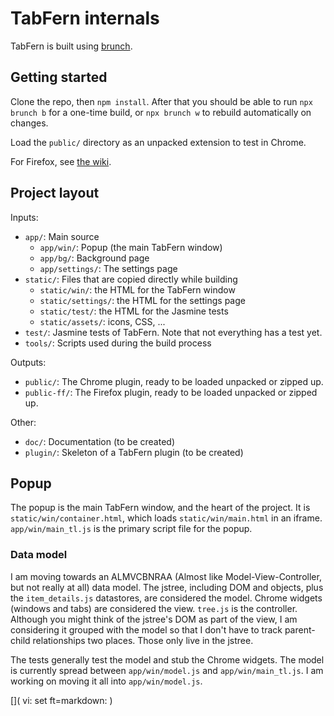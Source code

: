 # TabFern internals

TabFern is built using [brunch](https://brunch.io/).

## Getting started

Clone the repo, then `npm install`.  After that you should be able to
run `npx brunch b` for a one-time build, or `npx brunch w` to rebuild
automatically on changes.

Load the `public/` directory as an unpacked extension to test in Chrome.

For Firefox, see
[the wiki](https://github.com/cxw42/TabFern/wiki/Developing-on-Firefox).

## Project layout

Inputs:

 - `app/`: Main source
   - `app/win/`: Popup (the main TabFern window)
   - `app/bg/`: Background page
   - `app/settings/`: The settings page
 - `static/`: Files that are copied directly while building
   - `static/win/`: the HTML for the TabFern window
   - `static/settings/`: the HTML for the settings page
   - `static/test/`: the HTML for the Jasmine tests
   - `static/assets/`: icons, CSS, ...
 - `test/`: Jasmine tests of TabFern.  Note that not everything has a test yet.
 - `tools/`: Scripts used during the build process

Outputs:

 - `public/`: The Chrome plugin, ready to be loaded unpacked or zipped up.
 - `public-ff/`: The Firefox plugin, ready to be loaded unpacked or zipped up.

Other:

 - `doc/`: Documentation (to be created)
 - `plugin/`: Skeleton of a TabFern plugin (to be created)

## Popup

The popup is the main TabFern window, and the heart of the project.  It is
`static/win/container.html`, which loads `static/win/main.html` in an iframe.
`app/win/main_tl.js` is the primary script file for the popup.

### Data model

I am moving towards an ALMVCBNRAA (Almost like Model-View-Controller, but not
really at all) data model.  The jstree, including DOM and objects, plus the
`item_details.js` datastores, are considered the model.  Chrome widgets
(windows and tabs) are considered the view.  `tree.js` is the controller.
Although you might think of the jstree's DOM as part of the view, I am
considering it grouped with the model so that I don't have to track
parent-child relationships two places.  Those only live in the jstree.

The tests generally test the model and stub the Chrome widgets.  The model
is currently spread between `app/win/model.js` and `app/win/main_tl.js`.
I am working on moving it all into `app/win/model.js`.

[]( vi: set ft=markdown: )
